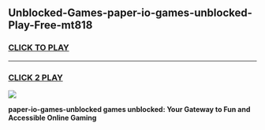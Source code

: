 
## Unblocked-Games-paper-io-games-unblocked-Play-Free-mt818
<h3>
<a href="https://premium76.site?title=paper-io-games-unblocked&ref=24M">CLICK TO PLAY</a></h3>
<hr>

<h3>
<a href="https://premium76.site?title=paper-io-games-unblocked&ref=24M">CLICK 2 PLAY</a>
  
</h3>

<a href="https://premium76.site?title=paper-io-games-unblocked&ref=24M"><img src="https://clearcache.store/games.png"></a>


**paper-io-games-unblocked games unblocked: Your Gateway to Fun and Accessible Online Gaming**
